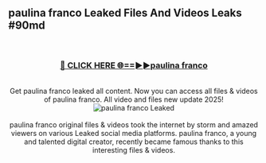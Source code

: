 ## paulina franco Leaked Files And Videos Leaks #90md
<br>
<div align="center">
<h3><a href="https://watchclip.my.id/paulina franco" rel="nofollow">🔴 CLICK HERE 🌐==►►paulina franco</a></h3>
<br>
Get paulina franco leaked all content. Now you can access all files & videos of paulina franco. All video and files new update 2025!
<br>
<a href="https://watchclip.my.id/paulina franco" rel="nofollow" data-target="animated-image.originalLink"><img src="https://i.ibb.co.com/WyWwxjT/player-gif2.gif" alt="paulina franco Leaked" style="max-width: 100%; display: inline-block;" data-target="animated-image.originalImage"></a>
<br><br>
paulina franco original files & videos took the internet by storm and amazed viewers on various Leaked social media platforms. paulina franco, a young and talented digital creator, recently became famous thanks to this interesting files & videos.
</div>
<br>